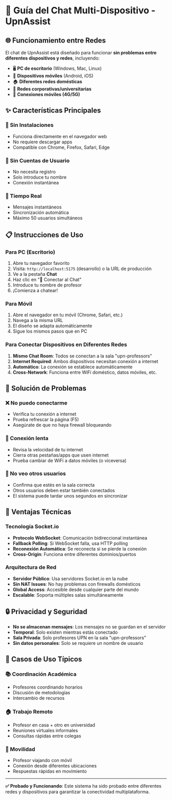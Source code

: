 # 💬 Guía del Chat Multi-Dispositivo - UpnAssist

## 🌐 Funcionamiento entre Redes

El chat de UpnAssist está diseñado para funcionar **sin problemas entre diferentes dispositivos y redes**, incluyendo:

- 🖥️ **PC de escritorio** (Windows, Mac, Linux)
- 📱 **Dispositivos móviles** (Android, iOS)
- 🏠 **Diferentes redes domésticas**
- 🏢 **Redes corporativas/universitarias**
- 📶 **Conexiones móviles (4G/5G)**

## ✨ Características Principales

### 🚀 Sin Instalaciones
- Funciona directamente en el navegador web
- No requiere descargar apps
- Compatible con Chrome, Firefox, Safari, Edge

### 👤 Sin Cuentas de Usuario
- No necesita registro
- Solo introduce tu nombre
- Conexión instantánea

### 🔄 Tiempo Real
- Mensajes instantáneos
- Sincronización automática
- Máximo 50 usuarios simultáneos

## 📋 Instrucciones de Uso

### Para PC (Escritorio)
1. Abre tu navegador favorito
2. Visita: `http://localhost:5175` (desarrollo) o la URL de producción
3. Ve a la pestaña **Chat**
4. Haz clic en "🚀 Conectar al Chat"
5. Introduce tu nombre de profesor
6. ¡Comienza a chatear!

### Para Móvil
1. Abre el navegador en tu móvil (Chrome, Safari, etc.)
2. Navega a la misma URL
3. El diseño se adapta automáticamente
4. Sigue los mismos pasos que en PC

### Para Conectar Dispositivos en Diferentes Redes
1. **Mismo Chat Room**: Todos se conectan a la sala "upn-professors"
2. **Internet Required**: Ambos dispositivos necesitan conexión a internet
3. **Automático**: La conexión se establece automáticamente
4. **Cross-Network**: Funciona entre WiFi doméstico, datos móviles, etc.

## 🔧 Solución de Problemas

### ❌ No puedo conectarme
- Verifica tu conexión a internet
- Prueba refrescar la página (F5)
- Asegúrate de que no haya firewall bloqueando

### 📶 Conexión lenta
- Revisa la velocidad de tu internet
- Cierra otras pestañas/apps que usen internet
- Prueba cambiar de WiFi a datos móviles (o viceversa)

### 👥 No veo otros usuarios
- Confirma que estés en la sala correcta
- Otros usuarios deben estar también conectados
- El sistema puede tardar unos segundos en sincronizar

## 🌟 Ventajas Técnicas

### Tecnología Socket.io
- **Protocolo WebSocket**: Comunicación bidireccional instantánea
- **Fallback Polling**: Si WebSocket falla, usa HTTP polling
- **Reconexión Automática**: Se reconecta si se pierde la conexión
- **Cross-Origin**: Funciona entre diferentes dominios/puertos

### Arquitectura de Red
- **Servidor Público**: Usa servidores Socket.io en la nube
- **Sin NAT Issues**: No hay problemas con firewalls domésticos
- **Global Access**: Accesible desde cualquier parte del mundo
- **Escalable**: Soporta múltiples salas simultáneamente

## 🔒 Privacidad y Seguridad

- **No se almacenan mensajes**: Los mensajes no se guardan en el servidor
- **Temporal**: Solo existen mientras estás conectado
- **Sala Privada**: Solo profesores UPN en la sala "upn-professors"
- **Sin datos personales**: Solo se requiere un nombre de usuario

## 🎯 Casos de Uso Típicos

### 📚 Coordinación Académica
- Profesores coordinando horarios
- Discusión de metodologías
- Intercambio de recursos

### 🏠 Trabajo Remoto
- Profesor en casa + otro en universidad
- Reuniones virtuales informales
- Consultas rápidas entre colegas

### 📱 Movilidad
- Profesor viajando con móvil
- Conexión desde diferentes ubicaciones
- Respuestas rápidas en movimiento

---

**✅ Probado y Funcionando**: Este sistema ha sido probado entre diferentes redes y dispositivos para garantizar la conectividad multiplataforma.
